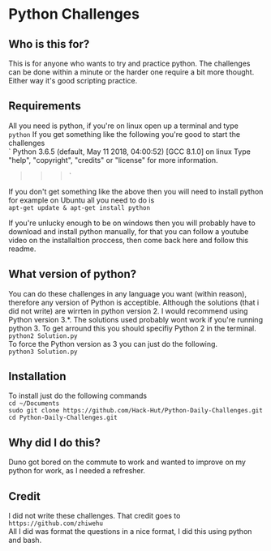 # Python Challenges #
## Who is this for? ##
This is for anyone who wants to try and practice python. The challenges can be done within a minute or the harder one require a bit more thought. Either way it's good scripting practice.   


## Requirements ##
All you need is python, if you're on linux open up a terminal and type  
`python` 
If you get something like the following you're good to start the challenges   
`
Python 3.6.5 (default, May 11 2018, 04:00:52) 
[GCC 8.1.0] on linux
Type "help", "copyright", "credits" or "license" for more information.
>>> `

If you don't get something like the above then you will need to install python for example on Ubuntu all you need to do is   
`apt-get update & apt-get install python`

If you're unlucky enough to be on windows then you will probably have to download and install python manually, for that you can follow a youtube video on the installaltion proccess, then come back here and follow this readme. 

## What version of python?
You can do these challenges in any language you want (within reason), therefore any version of Python is acceptible. Although the solutions (that i did not write) are wirrten in python version 2. I would recommend using Python version 3.*. The solutions used probably wont work if you're running python 3. To get arround this you should specifiy Python 2 in the terminal.  
`python2 Solution.py`  
To force the Python version as 3 you can just do the following.   
`python3 Solution.py`  

## Installation ##
To install just do the following commands  
`cd ~/Documents`   
`sudo git clone https://github.com/Hack-Hut/Python-Daily-Challenges.git `  
`cd Python-Daily-Challenges.git`  

## Why did I do this? ##
Duno got bored on the commute to work and wanted to improve on my python for work, as I needed a refresher.   


## Credit ##

I did not write these challenges. That credit goes to   
`https://github.com/zhiwehu`  
All I did was format the questions in a nice format, I did this using python and bash.  




